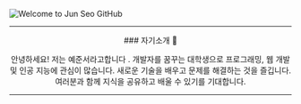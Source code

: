 ![Welcome to Jun Seo GitHub](https://capsule-render.vercel.app/api?type=slice&color=auto&height=250&text=Welcome👋&fontAlign=70&rotate=13&fontAlignY=25&desc=Jun%20Seo%20GitHub&descAlign=70&descAlignY=44&descColor=000000&fontSize=60)
<hr>
<p align="center">### 자기소개 👋</p>
<p align="center">안녕하세요! 저는 예준서라고합니다 . 개발자를 꿈꾸는 대학생으로 프로그래밍, 웹 개발 및 인공 지능에 관심이 많습니다. 새로운 기술을 배우고 문제를 해결하는 것을 즐깁니다. 여러분과 함께 지식을 공유하고 배울 수 있기를 기대합니다.</p>
<hr>
